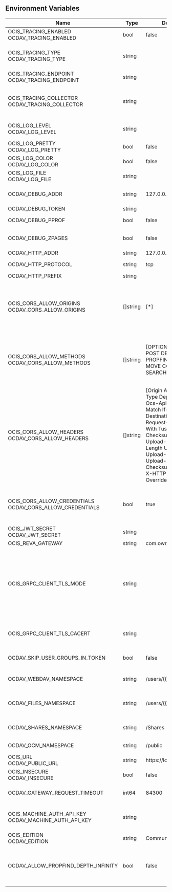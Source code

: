 ## Environment Variables

| Name | Type | Default Value | Description |
|------|------|---------------|-------------|
| OCIS_TRACING_ENABLED<br/>OCDAV_TRACING_ENABLED | bool | false | Activates tracing.|
| OCIS_TRACING_TYPE<br/>OCDAV_TRACING_TYPE | string |  | The type of tracing. Defaults to '', which is the same as 'jaeger'. Allowed tracing types are 'jaeger' and '' as of now.|
| OCIS_TRACING_ENDPOINT<br/>OCDAV_TRACING_ENDPOINT | string |  | The endpoint of the tracing agent.|
| OCIS_TRACING_COLLECTOR<br/>OCDAV_TRACING_COLLECTOR | string |  | The HTTP endpoint for sending spans directly to a collector, i.e. http://jaeger-collector:14268/api/traces. Only used if the tracing endpoint is unset.|
| OCIS_LOG_LEVEL<br/>OCDAV_LOG_LEVEL | string |  | The log level. Valid values are: 'panic', 'fatal', 'error', 'warn', 'info', 'debug', 'trace'.|
| OCIS_LOG_PRETTY<br/>OCDAV_LOG_PRETTY | bool | false | Activates pretty log output.|
| OCIS_LOG_COLOR<br/>OCDAV_LOG_COLOR | bool | false | Activates colorized log output.|
| OCIS_LOG_FILE<br/>OCDAV_LOG_FILE | string |  | The path to the log file. Activates logging to this file if set.|
| OCDAV_DEBUG_ADDR | string | 127.0.0.1:9163 | Bind address of the debug server, where metrics, health, config and debug endpoints will be exposed.|
| OCDAV_DEBUG_TOKEN | string |  | Token to secure the metrics endpoint.|
| OCDAV_DEBUG_PPROF | bool | false | Enables pprof, which can be used for profiling.|
| OCDAV_DEBUG_ZPAGES | bool | false | Enables zpages, which can be used for collecting and viewing in-memory traces.|
| OCDAV_HTTP_ADDR | string | 127.0.0.1:0 | The bind address of the HTTP service.|
| OCDAV_HTTP_PROTOCOL | string | tcp | The transport protocol of the HTTP service.|
| OCDAV_HTTP_PREFIX | string |  | A URL path prefix for the handler.|
| OCIS_CORS_ALLOW_ORIGINS<br/>OCDAV_CORS_ALLOW_ORIGINS | []string | [*] | A list of allowed CORS origins. See following chapter for more details: *Access-Control-Allow-Origin* at https://developer.mozilla.org/en-US/docs/Web/HTTP/Headers/Access-Control-Allow-Origin. See the Environment Variable Types description for more details.|
| OCIS_CORS_ALLOW_METHODS<br/>OCDAV_CORS_ALLOW_METHODS | []string | [OPTIONS HEAD GET PUT POST DELETE MKCOL PROPFIND PROPPATCH MOVE COPY REPORT SEARCH] | A list of allowed CORS methods. See following chapter for more details: *Access-Control-Request-Method* at https://developer.mozilla.org/en-US/docs/Web/HTTP/Headers/Access-Control-Request-Method. See the Environment Variable Types description for more details.|
| OCIS_CORS_ALLOW_HEADERS<br/>OCDAV_CORS_ALLOW_HEADERS | []string | [Origin Accept Content-Type Depth Authorization Ocs-Apirequest If-None-Match If-Match Destination Overwrite X-Request-Id X-Requested-With Tus-Resumable Tus-Checksum-Algorithm Upload-Concat Upload-Length Upload-Metadata Upload-Defer-Length Upload-Expires Upload-Checksum Upload-Offset X-HTTP-Method-Override Cache-Control] | A list of allowed CORS headers. See following chapter for more details: *Access-Control-Request-Headers* at https://developer.mozilla.org/en-US/docs/Web/HTTP/Headers/Access-Control-Request-Headers. See the Environment Variable Types description for more details.|
| OCIS_CORS_ALLOW_CREDENTIALS<br/>OCDAV_CORS_ALLOW_CREDENTIALS | bool | true | Allow credentials for CORS.See following chapter for more details: *Access-Control-Allow-Credentials* at https://developer.mozilla.org/en-US/docs/Web/HTTP/Headers/Access-Control-Allow-Credentials.|
| OCIS_JWT_SECRET<br/>OCDAV_JWT_SECRET | string |  | The secret to mint and validate jwt tokens.|
| OCIS_REVA_GATEWAY | string | com.owncloud.api.gateway | The CS3 gateway endpoint.|
| OCIS_GRPC_CLIENT_TLS_MODE | string |  | TLS mode for grpc connection to the go-micro based grpc services. Possible values are 'off', 'insecure' and 'on'. 'off': disables transport security for the clients. 'insecure' allows using transport security, but disables certificate verification (to be used with the autogenerated self-signed certificates). 'on' enables transport security, including server certificate verification.|
| OCIS_GRPC_CLIENT_TLS_CACERT | string |  | Path/File name for the root CA certificate (in PEM format) used to validate TLS server certificates of the go-micro based grpc services.|
| OCDAV_SKIP_USER_GROUPS_IN_TOKEN | bool | false | Disables the loading of user's group memberships from the reva access token.|
| OCDAV_WEBDAV_NAMESPACE | string | /users/{{.Id.OpaqueId}} | Jail requests to /dav/webdav into this CS3 namespace. Supports template layouting with CS3 User properties.|
| OCDAV_FILES_NAMESPACE | string | /users/{{.Id.OpaqueId}} | Jail requests to /dav/files/{username} into this CS3 namespace. Supports template layouting with CS3 User properties.|
| OCDAV_SHARES_NAMESPACE | string | /Shares | The human readable path for the share jail. Relative to a users personal space root. Upcased intentionally.|
| OCDAV_OCM_NAMESPACE | string | /public | The human readable path prefix for the ocm shares.|
| OCIS_URL<br/>OCDAV_PUBLIC_URL | string | https://localhost:9200 | URL where oCIS is reachable for users.|
| OCIS_INSECURE<br/>OCDAV_INSECURE | bool | false | Allow insecure connections to the GATEWAY service.|
| OCDAV_GATEWAY_REQUEST_TIMEOUT | int64 | 84300 | Request timeout in seconds for requests from the oCDAV service to the GATEWAY service.|
| OCIS_MACHINE_AUTH_API_KEY<br/>OCDAV_MACHINE_AUTH_API_KEY | string |  | Machine auth API key used to validate internal requests necessary for the access to resources from other services.|
| OCIS_EDITION<br/>OCDAV_EDITION | string | Community | |
| OCDAV_ALLOW_PROPFIND_DEPTH_INFINITY | bool | false | Allow the use of depth infinity in PROPFINDS. When enabled, a propfind will traverse through all subfolders. If many subfolders are expected, depth infinity can cause heavy server load and/or delayed response times.|